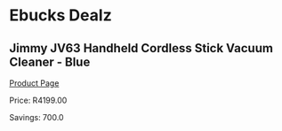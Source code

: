 
# Ebucks Dealz
## Jimmy JV63 Handheld Cordless Stick Vacuum Cleaner - Blue
[Product Page](https://www.ebucks.com/web/shop/productSelected.do?prodId=1069086989&catId=998409624)

Price: R4199.00

Savings: 700.0


	